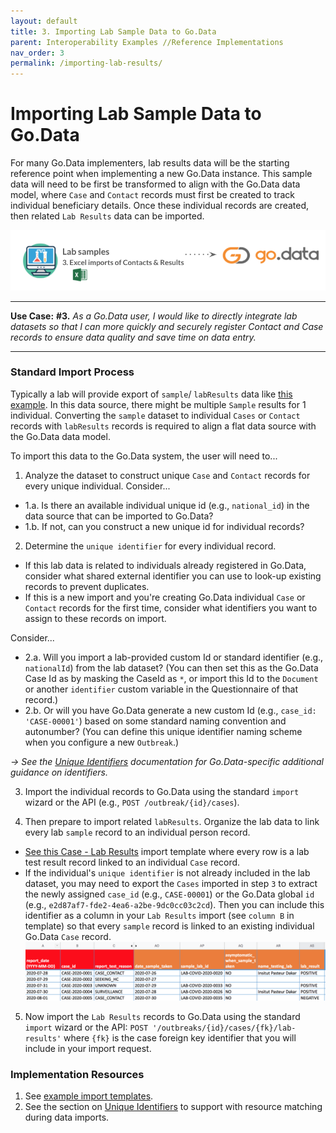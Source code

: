 ```yaml
---
layout: default
title: 3. Importing Lab Sample Data to Go.Data
parent: Interoperability Examples //Reference Implementations
nav_order: 3
permalink: /importing-lab-results/
---
```

# Importing Lab Sample Data to Go.Data
For many Go.Data implementers, lab results data will be the starting reference point when implementing a new Go.Data instance. This sample data will need to be first be transformed to align with the Go.Data data model, where `Case` and `Contact` records must first be created to track individual beneficiary details. Once these individual records are created, then related `Lab Results` data can be imported. 

![use-case-3](../assets/use-case-3.png)

---
**Use Case:**
**#3.** _As a Go.Data user, I would like to directly integrate lab datasets so that I can more quickly and securely register Contact and Case records to ensure data quality and save time on data entry._

---

### Standard Import Process
Typically a lab will provide export of `sample`/ `labResults` data like [this example](https://docs.google.com/spreadsheets/d/1xwqHwjb8aRwycRzz5Sk0MLtoOwSc6UhqLolV4ylcHLc/edit?usp=sharing). In this data source, there might be multiple `Sample` results for 1 individual. Converting the `sample` dataset to individual `Cases` or `Contact` records with `labResults` records is required to align a flat data source with the Go.Data data model. 

To import this data to the Go.Data system, the user will need to...

1. Analyze the dataset to construct unique `Case` and `Contact` records for every unique individual. Consider...

* 1.a. Is there an available individual unique id (e.g., `national_id`) in the data source that can be imported to Go.Data? 
* 1.b. If not, can you construct a new unique id for individual records? 

2. Determine the `unique identifier` for every individual record. 
- If this lab data is related to individuals already registered in Go.Data, consider what shared external identifier you can use to look-up existing records to prevent duplicates. 
- If this is a new import and you're creating Go.Data individual `Case` or `Contact` records for the first time, consider what identifiers you want to assign to these records on import. 

Consider...
* 2.a. Will you import a lab-provided custom Id or standard identifier (e.g., `nationalId`) from the lab dataset? (You can then set this as the Go.Data Case Id as by masking the CaseId as `*`, or import this Id to the `Document` or another `identifier` custom variable in the Questionnaire of that record.)
* 2.b. Or will you have Go.Data generate a new custom Id (e.g., `case_id: 'CASE-00001'`) based on some standard naming convention and autonumber? (You can define this unique identifier naming scheme when you configure a new `Outbreak`.)

_→ See the [Unique Identifiers](https://worldhealthorganization.github.io/godata/unique-identifiers/) documentation for Go.Data-specific additional guidance on identifiers._

3. Import the individual records to Go.Data using the standard `import` wizard or the API (e.g., `POST /outbreak/{id}/cases`). 

4. Then prepare to import related `labResults`. Organize the lab data to link every lab `sample` record to an individual person record. 
- [See this Case - Lab Results](https://docs.google.com/spreadsheets/d/1Z2Duhg43FrIzs63xq3JWcqAXZ16dUYUI30V4D2N3RFg/edit#gid=1067465781) import template where every row is a lab test result record linked to an individual `Case` record. 
- If the individual's `unique identifier` is not already included in the lab dataset, you may need to export the `Cases` imported in step `3` to extract the newly assigned `case_id` (e.g., `CASE-00001`) or the Go.Data global `id` (e.g., `e2d87af7-fde2-4ea6-a2be-9dc0cc03c2cd`). Then you can include this identifier as a column in your `Lab Results` import (see `column B` in template) so that every `sample` record is linked to an existing individual Go.Data `Case` record. 
![labsample](../assets/lab-samples.png)

5. Now import the `Lab Results` records to Go.Data using the standard `import` wizard or the API: 
`POST '/outbreaks/{id}/cases/{fk}/lab-results'` where `{fk}` is the case foreign key identifier that you will include in your import request. 


### Implementation Resources
1. See [example import templates](https://drive.google.com/drive/folders/1H0dL6wwkRomNPdugFcUO0Ft0VbLwcxYm). 
2. See the section on [Unique Identifiers](https://worldhealthorganization.github.io/godata/unique-identifiers/) to support with resource matching during data imports. 
